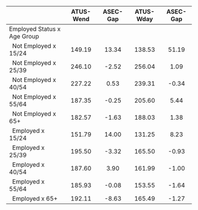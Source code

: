 
|                      |    ATUS-Wend |     ASEC-Gap |    ATUS-Wday |     ASEC-Gap |
| -------------------- | :----------: | :----------: | :----------: | :----------: |
| Employed Status x Age Group |              |              |              |              |
| &nbsp;&nbsp;Not Employed x 15/24 |       149.19 |        13.34 |       138.53 |        51.19 |
| &nbsp;&nbsp;Not Employed x 25/39 |       246.10 |        -2.52 |       256.04 |         1.09 |
| &nbsp;&nbsp;Not Employed x 40/54 |       227.22 |         0.53 |       239.31 |        -0.34 |
| &nbsp;&nbsp;Not Employed x 55/64 |       187.35 |        -0.25 |       205.60 |         5.44 |
| &nbsp;&nbsp;Not Employed x 65+ |       182.57 |        -1.63 |       188.03 |         1.38 |
| &nbsp;&nbsp;Employed x 15/24 |       151.79 |        14.00 |       131.25 |         8.23 |
| &nbsp;&nbsp;Employed x 25/39 |       195.50 |        -3.32 |       165.50 |        -0.93 |
| &nbsp;&nbsp;Employed x 40/54 |       187.60 |         3.90 |       161.99 |        -1.00 |
| &nbsp;&nbsp;Employed x 55/64 |       185.93 |        -0.08 |       153.55 |        -1.64 |
| &nbsp;&nbsp;Employed x 65+ |       192.11 |        -8.63 |       165.49 |        -1.27 |

